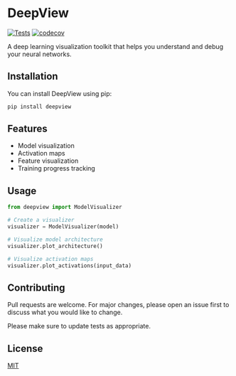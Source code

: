 # DeepView

[![Tests](https://github.com/satishlokkoju/deepview/actions/workflows/tests.yml/badge.svg)](https://github.com/USERNAME/deepview/actions/workflows/tests.yml)
[![codecov](https://codecov.io/gh/satishlokkoju/deepview/branch/main/graph/badge.svg)](https://codecov.io/gh/USERNAME/deepview)

A deep learning visualization toolkit that helps you understand and debug your neural networks.

## Installation

You can install DeepView using pip:

```bash
pip install deepview
```

## Features

- Model visualization
- Activation maps
- Feature visualization
- Training progress tracking

## Usage

```python
from deepview import ModelVisualizer

# Create a visualizer
visualizer = ModelVisualizer(model)

# Visualize model architecture
visualizer.plot_architecture()

# Visualize activation maps
visualizer.plot_activations(input_data)
```

## Contributing

Pull requests are welcome. For major changes, please open an issue first to discuss what you would like to change.

Please make sure to update tests as appropriate.

## License

[MIT](https://choosealicense.com/licenses/mit/)
